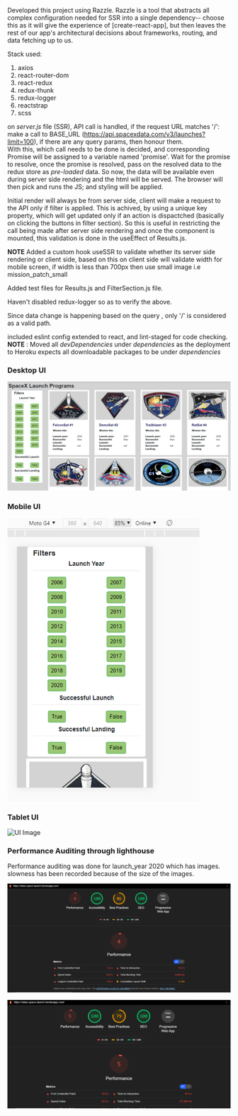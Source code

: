 Developed this project using Razzle. Razzle is a tool that abstracts all complex configuration needed for SSR into a single dependency-- choose this as it will give the experience of [create-react-app], but then leaves the rest of our app's architectural decisions about frameworks, routing, and data fetching up to us.

Stack used:
1. axios
2. react-router-dom
3. react-redux
4. redux-thunk
5. redux-logger
6. reactstrap
7. scss

on _server.js_ file (SSR), API call is handled, if the request URL matches '/': make a call to BASE_URL (https://api.spacexdata.com/v3/launches?limit=100), if there are any query params, then honour them.<br/> With this, which call needs to be done is decided, and corresponding Promise will be assigned to a variable named 'promise'. Wait for the promise to resolve, once the promise is resolved, pass on the resolved data to the redux store as _pre-loaded_ data. So now, the data will be available even during server side rendering and the html will be served. The browser will then pick and runs the JS; and styling will be applied. 

Initial render will always be from server side, client will make a request to the API only if filter is applied. This is achived, by using a unique key property, which will get updated only if an action is dispactched (basically on clicking the buttons in filter section). So this is useful in restricting the call being made after server side rendering and once the component is mounted, this validation is done in the useEffect of Results.js. 

**NOTE** Added a custom hook useSSR to validate whether its server side rendering or client side, based on this on client side will validate width for mobile screen, if width is less than 700px then use small image i.e mission_patch_small

Added test files for Results.js and FilterSection.js file.

Haven't disabled redux-logger so as to verify the above.

Since data change is happening based on the query , only '/' is considered as a valid path.

included eslint config extended to react, and lint-staged for code checking.
**NOTE** : Moved all _devDependencies_ under _dependencies_ as the deployment to Heroku expects all downloadable packages to be under _dependencies_

### Desktop UI 

![UI Image](https://raw.githubusercontent.com/vikasmadan09/launch_spacex/master/images/DesktopView.PNG "Desktop")

### Mobile UI 

![UI Image](https://raw.githubusercontent.com/vikasmadan09/launch_spacex/master/images/MobileView.PNG "Desktop")

### Tablet UI 

![UI Image](https://raw.githubusercontent.com/vikasmadan09/launch_spacex/master/images/Tabler_iPad.PNG "Desktop")

### Performance Auditing through lighthouse

Performance auditing was done for launch_year 2020 which has images. slowness has been recorded because of the size of the images.

![Ran for emulated desktop](https://raw.githubusercontent.com/vikasmadan09/launch_spacex/master/images/performance/Desktop/Image1.PNG "Emulated Desktop")

![Ran for emulated Mobile](https://raw.githubusercontent.com/vikasmadan09/launch_spacex/master/images/performance/Mobile/Image1.PNG "Emulated Desktop")
